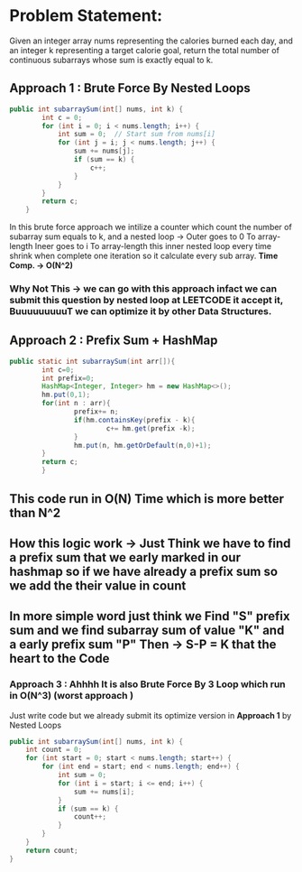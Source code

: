 #  Problem Statement:
Given an integer array nums representing the calories burned each day, and an integer k
representing a target calorie goal, return the total number of continuous subarrays whose
sum is exactly equal to k.
##  Approach 1 : Brute Force By Nested Loops
```java
public int subarraySum(int[] nums, int k) {
        int c = 0;
        for (int i = 0; i < nums.length; i++) {
            int sum = 0;  // Start sum from nums[i]
            for (int j = i; j < nums.length; j++) {
                sum += nums[j]; 
                if (sum == k) {
                    c++;  
                }
            }
        }
        return c;
    }
```
In this brute force approach we intilize a counter which count the number of subarray sum equals to k, and a nested loop -> Outer goes to 0 To array-length
                                                                                                                            Ineer goes to i To array-length
this inner nested loop every time shrink when complete one iteration so it calculate every sub array. **Time Comp. -> O(N^2)**
### Why Not This -> we can go with this approach infact we can submit this question by nested  loop at **LEETCODE it accept it, BuuuuuuuuuT we can optimize it by other Data Structures**.

## Approach 2 : Prefix Sum + HashMap 
```java
public static int subarraySum(int arr[]){
        int c=0;
        int prefix=0;
        HashMap<Integer, Integer> hm = new HashMap<>();
        hm.put(0,1);
        for(int n : arr){
                prefix+= n;
                if(hm.containsKey(prefix - k){
                        c+= hm.get(prefix -k);
                }
                hm.put(n, hm.getOrDefault(n,0)+1);
        }
        return c;
        }
```
## This code run in **O(N)** Time which is more better than N^2 
## How this logic work -> Just Think we have to find a prefix sum that we early marked in our hashmap so if we have already a prefix sum so we add the their value in count
##  In more simple word just  think we **Find "S" prefix sum** and we find **subarray sum of value "K"** and a **early prefix sum "P"** Then -> **S-P = K** that the heart to the Code

### Approach 3 : Ahhhh It is also Brute Force By 3 Loop which run in O(N^3) (worst approach )
Just write code but we already submit its optimize version in **Approach 1** by Nested Loops

```java
public int subarraySum(int[] nums, int k) {
    int count = 0;
    for (int start = 0; start < nums.length; start++) {
        for (int end = start; end < nums.length; end++) {
            int sum = 0;
            for (int i = start; i <= end; i++) {
                sum += nums[i];
            }
            if (sum == k) {
                count++;
            }
        }
    }
    return count;
}

```
